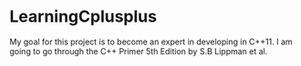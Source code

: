 # LearningCplusplus
My goal for this project is to become an expert in developing in C++11. I am going to go through the C++ Primer 5th Edition by S.B Lippman et al.
